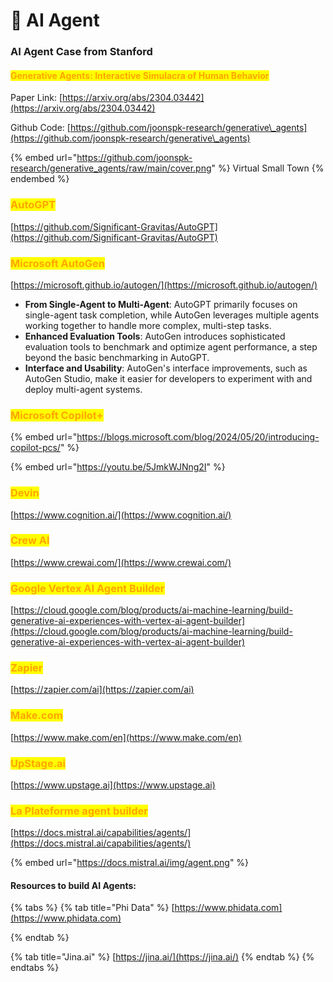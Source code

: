 # 👾 AI Agent

### AI Agent Case from Stanford

#### <mark style="color:orange;">Generative Agents: Interactive Simulacra of Human Behavior</mark>

Paper Link: [https://arxiv.org/abs/2304.03442](https://arxiv.org/abs/2304.03442)

Github Code: [https://github.com/joonspk-research/generative\_agents](https://github.com/joonspk-research/generative\_agents)

{% embed url="https://github.com/joonspk-research/generative_agents/raw/main/cover.png" %}
Virtual Small Town
{% endembed %}



### <mark style="color:orange;">AutoGPT</mark>

[https://github.com/Significant-Gravitas/AutoGPT](https://github.com/Significant-Gravitas/AutoGPT)



### <mark style="color:orange;">Microsoft AutoGen</mark>

[https://microsoft.github.io/autogen/](https://microsoft.github.io/autogen/)

* **From Single-Agent to Multi-Agent**: AutoGPT primarily focuses on single-agent task completion, while AutoGen leverages multiple agents working together to handle more complex, multi-step tasks.
* **Enhanced Evaluation Tools**: AutoGen introduces sophisticated evaluation tools to benchmark and optimize agent performance, a step beyond the basic benchmarking in AutoGPT.
* **Interface and Usability**: AutoGen's interface improvements, such as AutoGen Studio, make it easier for developers to experiment with and deploy multi-agent systems.

### <mark style="color:orange;">Microsoft Copilot+</mark>

{% embed url="https://blogs.microsoft.com/blog/2024/05/20/introducing-copilot-pcs/" %}

{% embed url="https://youtu.be/5JmkWJNng2I" %}

### <mark style="color:orange;">Devin</mark>

[https://www.cognition.ai/](https://www.cognition.ai/)



### <mark style="color:orange;">Crew AI</mark>

[https://www.crewai.com/](https://www.crewai.com/)



### <mark style="color:orange;">Google Vertex AI Agent Builder</mark>

[https://cloud.google.com/blog/products/ai-machine-learning/build-generative-ai-experiences-with-vertex-ai-agent-builder](https://cloud.google.com/blog/products/ai-machine-learning/build-generative-ai-experiences-with-vertex-ai-agent-builder)



### <mark style="color:orange;">Zapier</mark>

[https://zapier.com/ai](https://zapier.com/ai)



### <mark style="color:orange;">Make.com</mark>

[https://www.make.com/en](https://www.make.com/en)



### <mark style="color:orange;">UpStage.ai</mark>

[https://www.upstage.ai](https://www.upstage.ai)



### <mark style="color:orange;">La Plateforme agent builder</mark> <a href="#la-plateforme-agent-builder" id="la-plateforme-agent-builder"></a>

[https://docs.mistral.ai/capabilities/agents/](https://docs.mistral.ai/capabilities/agents/)

{% embed url="https://docs.mistral.ai/img/agent.png" %}



#### Resources to build AI Agents:

{% tabs %}
{% tab title="Phi Data" %}
[https://www.phidata.com](https://www.phidata.com)


{% endtab %}

{% tab title="Jina.ai" %}
[https://jina.ai/](https://jina.ai/)
{% endtab %}
{% endtabs %}

